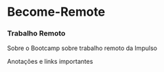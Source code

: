 # Become-Remote
### Trabalho Remoto 

Sobre o Bootcamp sobre trabalho remoto da Impulso 

Anotações e links importantes
